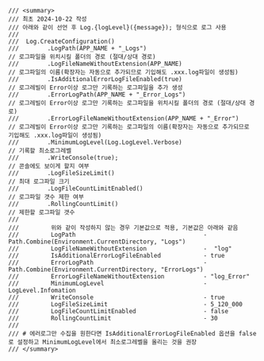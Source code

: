     /// <summary>
    /// 최초 2024-10-22 작성
    /// 아래와 같이 선언 후 Log.{logLevel}({message}); 형식으로 로그 사용
    /// 
    ///  Log.CreateConfiguration()
    ///        .LogPath(APP_NAME + "_Logs")                                // 로그파일을 위치시킬 폴더의 경로 (절대/상대 경로)
    ///        .LogFileNameWithoutExtension(APP_NAME)                      // 로그파일의 이름(확장자는 자동으로 추가되므로 기입해도 .xxx.log파일이 생성됨)
    ///        .IsAdditionalErrorLogFileEnabled(true)                      // 로그레빌이 Error이상 로그만 기록하는 로그파일을 추가 생성
    ///        .ErrorLogPath(APP_NAME + "_Error_Logs")                     // 로그레빌이 Error이상 로그만 기록하는 로그파일을 위치시킬 폴더의 경로 (절대/상대 경로)
    ///        .ErrorLogFileNameWithoutExtension(APP_NAME + "_Error")      // 로그레빌이 Error이상 로그만 기록하는 로그파일의 이름(확장자는 자동으로 추가되므로 기입해도 .xxx.log파일이 생성됨)
    ///        .MinimumLogLevel(Log.LogLevel.Verbose)                      // 기록할 최소로그레벨
    ///        .WriteConsole(true);                                        // 콘솔에도 보이게 할지 여부
    ///        .LogFileSizeLimit()                                         // 최대 로그파일 크기
    ///        .LogFileCountLimitEnabled()                                 // 로그파일 갯수 제한 여부
    ///        .RollingCountLimit()                                        // 제한할 로그파일 갯수
    ///        
    ///         위와 같이 작성하지 않는 경우 기본값으로 적용, 기본값은 아래와 같음
    ///         LogPath                                    - Path.Combine(Environment.CurrentDirectory, "Logs")
    ///         LogFileNameWithoutExtension                -  "log"
    ///         IsAdditionalErrorLogFileEnabled            - true
    ///         ErrorLogPath                               - Path.Combine(Environment.CurrentDirectory, "ErrorLogs")
    ///         ErrorLogFileNameWithoutExtension           - "log_Error"
    ///         MinimumLogLevel                            - LogLevel.Infomation
    ///         WriteConsole                               - true
    ///         LogFileSizeLimit                           - 5_120_000
    ///         LogFileCountLimitEnabled                   - false
    ///         RollingCountLimit                          - 30
    ///         
    /// # 에러로그만 수집을 원한다면 IsAdditionalErrorLogFileEnabled 옵션을 false로 설정하고 MinimumLogLevel에서 최소로그레벨을 올리는 것을 권장
    /// </summary>
